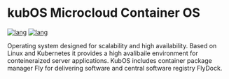 # kubOS Microcloud Container OS

[![lang](https://img.shields.io/badge/lang-en-C8C8DE)](README.md) [![lang](https://img.shields.io/badge/lang-ru-C8C8DE)](README.ru.md)

Operating system designed for scalability and high availability.
Based on Linux and Kubernetes it provides a high avalibaile environment for conteineraized server applications.
KubOS includes container package manager Fly for delivering software and central software registry FlyDock.
